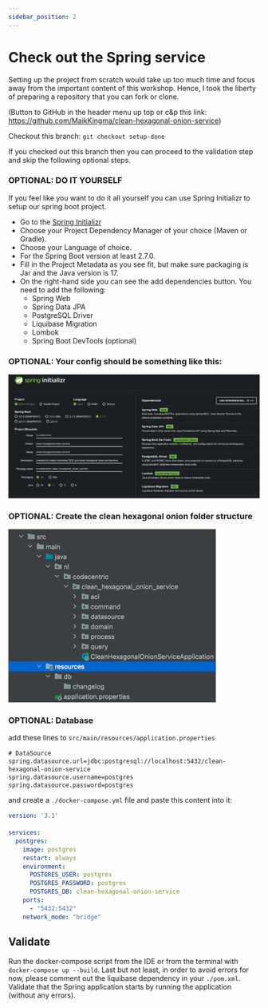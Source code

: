 ```yaml
---
sidebar_position: 2
---
```


# Check out the Spring service

Setting up the project from scratch would take up too much time and focus away from the important content of this 
workshop. Hence, I took the liberty of preparing a repository that you can fork or clone.

(Button to GitHub in the header menu up top or c&p this link: https://github.com/MaikKingma/clean-hexagonal-onion-service)

Checkout this branch:
``git checkout setup-done``

If you checked out this branch then you can proceed to the validation step and skip the following optional steps.


### OPTIONAL: DO IT YOURSELF

If you feel like you want to do it all yourself you can use Spring Initializr to setup our spring boot project.
- Go to the [Spring Initializr](https://start.spring.io/)
- Choose your Project Dependency Manager of your choice (Maven or Gradle).
- Choose your Language of choice.
- For the Spring Boot version at least 2.7.0.
- Fill in the Project Metadata as you see fit, but make sure packaging is Jar and the Java version is 17.
- On the right-hand side you can see the add dependencies button. You need to add the following:
  - Spring Web
  - Spring Data JPA
  - PostgreSQL Driver
  - Liquibase Migration
  - Lombok
  - Spring Boot DevTools (optional)

### OPTIONAL: Your config should be something like this:
![spring-initializr.png](spring-initializr.png)

### OPTIONAL: Create the clean hexagonal onion folder structure
![package-structure.png](package-structure.png)

### OPTIONAL: Database
add these lines to ``src/main/resources/application.properties``

```properties
# DataSource
spring.datasource.url=jdbc:postgresql://localhost:5432/clean-hexagonal-onion-service
spring.datasource.username=postgres
spring.datasource.password=postgres
```

and create a ``./docker-compose.yml`` file and paste this content into it:
```yaml
version: '3.1'

services:
  postgres:
    image: postgres
    restart: always
    environment:
      POSTGRES_USER: postgres
      POSTGRES_PASSWORD: postgres
      POSTGRES_DB: clean-hexagonal-onion-service
    ports:
      - "5432:5432"
    network_mode: "bridge"
```

## Validate
Run the docker-compose script from the IDE or from the terminal with ``docker-compose up --build``.
Last but not least, in order to avoid errors for now, please comment out the liquibase dependency in your ``./pom.xml``.
Validate that the Spring application starts by running the application (without any errors).




